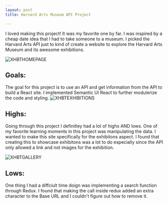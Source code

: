```yaml
---
layout: post
title: Harvard Arts Museum API Project

---
```

I loved making this project! It was my favorite one by far.  I was inspired by a cheap date idea that I had to take someone
to a museum.  I picked the Harvard Arts API just to kind of create a website to explore the Harvard Arts Museum and its
awesome exhibitions.

![XHBTHOMEPAGE](https://patticus3rd.github.io/images/xhbt.png)

## Goals:
The goal for this project is to use an API and get information from the API to build a React site.  I implemented Semantic 
UI React to further modulerize the code and styling.
![XHBTEXHIBITIONS](https://patticus3rd.github.io/images/exhibitions.png)

## Highs:
Going through this project I definitley had a lot of highs AND lows.  One of my favorite learning moments in this project was
manipulating the data.  I wanted to make this site specifically for the exhibitons aspect. I found that creating this to showcase
exhibitons was a lot to do especially since the API only allowed a link and not images for the exhibition.

![XHBTGALLERY](https://patticus3rd.github.io/images/gallery.png)
## Lows:
One thing I had a diffciult time doign was implementing a search function through Redux.  I found that making the call inside
redux added an extra character to the Base URL and I couldn't figure out how to remove it.
